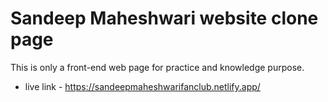 # Sandeep Maheshwari website clone page

This is only a front-end web page for practice and knowledge purpose.

- live link - https://sandeepmaheshwarifanclub.netlify.app/
